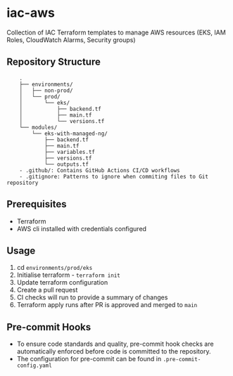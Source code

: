 # iac-aws
Collection of IAC Terraform templates to manage AWS resources (EKS, IAM Roles, CloudWatch Alarms, Security groups)

## Repository Structure

```
    .
    ├── environments/
    │   ├── non-prod/
    │   └── prod/
    │       └── eks/
    │           ├── backend.tf
    │           ├── main.tf
    │           └── versions.tf
    └── modules/
        └── eks-with-managed-ng/
            ├── backend.tf
            ├── main.tf
            ├── variables.tf
            ├── versions.tf
            └── outputs.tf
    - .github/: Contains GitHub Actions CI/CD workflows
    - .gitignore: Patterns to ignore when commiting files to Git repository

```


## Prerequisites
- Terraform
- AWS cli installed with credentials configured

## Usage

1. cd `environments/prod/eks`
2. Initialise terraform - `terraform init`
3. Update terraform configuration
4. Create a pull request
5. CI checks will run to provide a summary of changes
6. Terraform apply runs after PR is approved and merged to `main`


## Pre-commit Hooks

- To ensure code standards and quality, pre-commit hook checks are automatically enforced before code is committed to the repository.
- The configuration for pre-commit can be found in `.pre-commit-config.yaml`
